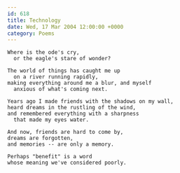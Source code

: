 ```yaml
---
id: 618
title: Technology
date: Wed, 17 Mar 2004 12:00:00 +0000
category: Poems
---
```


    Where is the ode's cry,  
      or the eagle's stare of wonder?

    The world of things has caught me up  
      on a river running rapidly,  
    making everything around me a blur, and myself  
      anxious of what's coming next.

    Years ago I made friends with the shadows on my wall,  
    heard dreams in the rustling of the wind,  
    and remembered everything with a sharpness  
      that made my eyes water.

    And now, friends are hard to come by,  
    dreams are forgotten,  
    and memories -- are only a memory.

    Perhaps "benefit" is a word  
    whose meaning we've considered poorly.


